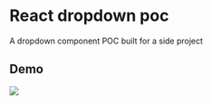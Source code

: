 # React dropdown poc

A dropdown component POC built for a side project

## Demo

![](https://github.com/Jkob-Jacob/React-dropdown-poc/blob/master/gif/demo.gif)
